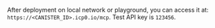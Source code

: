 After deployment on local network or playground, you can access it at: `https://<CANISTER_ID>.icp0.io/mcp`. Test API key is `123456`.